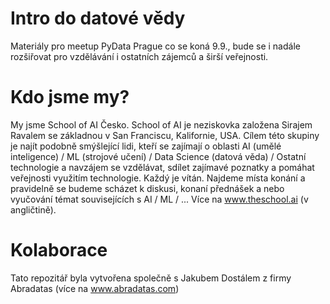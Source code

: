 # Intro do datové vědy

Materiály pro meetup PyData Prague co se koná 9.9., bude se i nadále rozšiřovat pro vzdělávání i ostatních zájemců a širší veřejnosti. 

# Kdo jsme my?

My jsme School of AI Česko. School of AI je neziskovka založena Sirajem Ravalem se základnou v San Franciscu, Kalifornie, USA. Cílem této skupiny je najít podobně smýšlející lidi, kteří se zajímají o oblasti AI (umělé inteligence) / ML (strojové učení) / Data Science (datová věda) / Ostatní technologie a navzájem se vzdělávat, sdílet zajímavé poznatky a pomáhat veřejnosti využitím technologie. Každý je vítán. Najdeme místa konání a pravidelně se budeme scházet k diskusi, konaní přednášek a nebo vyučování témat souvisejících s AI / ML / ... Více na www.theschool.ai (v angličtině).

# Kolaborace

Tato repozitář byla vytvořena společně s Jakubem Dostálem z firmy Abradatas (více na www.abradatas.com)
